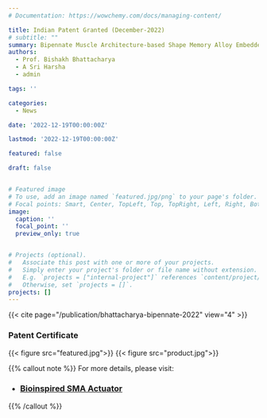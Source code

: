 ```yaml
---
# Documentation: https://wowchemy.com/docs/managing-content/

title: Indian Patent Granted (December-2022)
# subtitle: ""
summary: Bipennate Muscle Architecture-based Shape Memory Alloy Embedded Hierarchical Actuator
authors: 
  - Prof. Bishakh Bhattacharya
  - A Sri Harsha
  - admin

tags: ''

categories: 
  - News

date: '2022-12-19T00:00:00Z'

lastmod: '2022-12-19T00:00:00Z'

featured: false

draft: false


# Featured image
# To use, add an image named `featured.jpg/png` to your page's folder.
# Focal points: Smart, Center, TopLeft, Top, TopRight, Left, Right, BottomLeft, Bottom, BottomRight.
image:
  caption: ''
  focal_point: ''
  preview_only: true


# Projects (optional).
#   Associate this post with one or more of your projects.
#   Simply enter your project's folder or file name without extension.
#   E.g. `projects = ["internal-project"]` references `content/project/deep-learning/index.md`.
#   Otherwise, set `projects = []`.
projects: []
---
```


{{< cite page="/publication/bhattacharya-bipennate-2022" view="4" >}}

### Patent Certificate

{{< figure src="featured.jpg">}}
{{< figure src="product.jpg">}}

{{% callout note %}}
For more details, please visit:
- ### [Bioinspired SMA Actuator](https://www.iitk.ac.in/smss/projects/smaact/)
{{% /callout %}}
